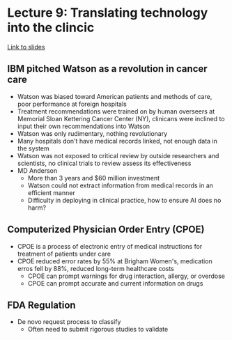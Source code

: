 # Lecture 9: Translating technology into the clincic

[Link to slides](https://mlhc19mit.github.io/slides/lecture9.pdf)

## IBM pitched Watson as a revolution in cancer care
* Watson was biased toward American patients and methods of care, poor performance at foreign hospitals
* Treatment recommendations were trained on by human overseers at Memorial Sloan Kettering Cancer Center (NY), clinicans were inclined to input their own recommendations into Watson
* Watson was only rudimentary, nothing revolutionary
* Many hospitals don't have medical records linked, not enough data in the system
* Watson was not exposed to critical review by outside researchers and scientists, no clinical trials to review assess its effectiveness
* MD Anderson
	* More than 3 years and $60 million investment
	* Watson could not extract information from medical records in an efficient manner
	* Difficulty in deploying in clinical practice, how to ensure AI does no harm?

## Computerized Physician Order Entry (CPOE)
* CPOE is a process of electronic entry of medical instructions for treatment of patients under care
* CPOE reduced error rates by 55% at Brigham Women's, medication erros fell by 88%, reduced long-term healthcare costs
	* CPOE can prompt warnings for drug interaction, allergy, or overdose
	* CPOE can prompt accurate and current information on drugs

## FDA Regulation
* De novo request process to classify
	* Often need to submit rigorous studies to validate
